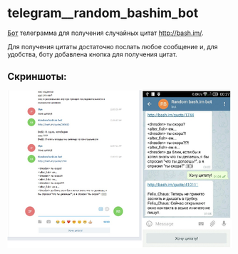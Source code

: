 # telegram__random_bashim_bot

[Бот](https://telegram.me/random_bashim_bot) телеграмма для получения случайных цитат http://bash.im/.

Для получения цитаты достаточно послать любое сообщение и, для удобства, боту добавлена кнопка для получения цитат. 

## Скриншоты:

![screenshot.jpg](screenshot.jpg)
